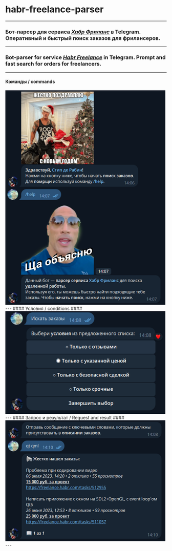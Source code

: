 # habr-freelance-parser
---
### Бот-парсер для сервиса *[Хабр Фриланс](https://freelance.habr.com)* в Telegram. Оперативный и быстрый поиск заказов для фрилансеров. ###
---
### Bot-parser for service *[Habr Freelance](https://freelance.habr.com)* in Telegram. Prompt and fast search for orders for freelancers. ###
---
#### Команды / commands ####
<img src="screenshots/screenshot_1.png" width="500">
---
#### Условия / conditions ####
<img src="screenshots/screenshot_2.png" width="500">
---
#### Запрос и результат / Request and result ####
<img src="screenshots/screenshot_3.png" width="500">
---
